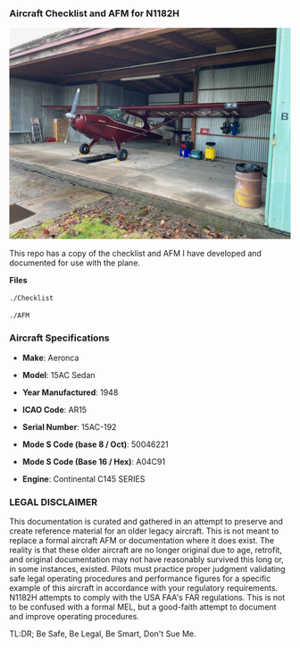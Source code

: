 ### Aircraft Checklist and AFM for N1182H 

![N1182H.png](N1182H.png)

This repo has a copy of the checklist and AFM I have developed and documented for use with the plane. 

**Files**

`./Checklist `

`./AFM`

### Aircraft Specifications

- **Make**: Aeronca

- **Model**: 15AC Sedan

- **Year Manufactured**: 1948

- **ICAO Code**: AR15
- **Serial Number**: 15AC-192
- **Mode S Code (base 8 / Oct)**: 50046221
- **Mode S Code (Base 16 / Hex)**: A04C91
- **Engine**: Continental C145 SERIES



### LEGAL DISCLAIMER 

This documentation is curated and gathered in an attempt to preserve and create reference material for an older legacy aircraft. This is not meant to replace a formal aircraft AFM or documentation where it does exist. The reality is that these older aircraft are no longer original due to age, retrofit, and original documentation may not have reasonably survived this long or, in some instances, existed. Pilots must practice proper judgment validating safe legal operating procedures and performance figures for a specific example of this aircraft in accordance with your regulatory requirements. N1182H attempts to comply with the USA FAA's FAR regulations. This is not to be confused with a formal MEL, but a good-faith attempt to document and improve operating procedures. 

TL:DR; Be Safe, Be Legal, Be Smart, Don't Sue Me.
